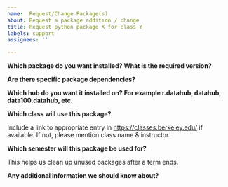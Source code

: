 ```yaml
---
name:  Request/Change Package(s) 
about: Request a package addition / change
title: Request python package X for class Y
labels: support
assignees: ''

---
```


**Which package do you want installed? What is the required version?**

**Are there specific package dependencies?**

**Which hub do you want it installed on?  For example r.datahub, datahub, data100.datahub, etc.**

**Which class will use this package?**

Include a link to appropriate entry in https://classes.berkeley.edu/ if available. If not, please mention class name & instructor.

**Which semester will this package be used for?**

This helps us clean up unused packages after a term ends.

**Any additional information we should know about?**
